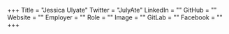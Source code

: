 +++
Title = "Jessica Ulyate"
Twitter = "JulyAte"
LinkedIn = ""
GitHub = ""
Website = ""
Employer = ""
Role = ""
Image = ""
GitLab = ""
Facebook = ""
+++

